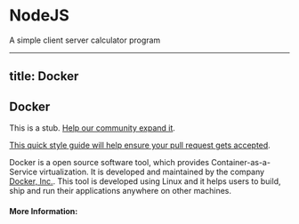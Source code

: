 # NodeJS
A simple client server calculator program

---
title: Docker
---
## Docker

This is a stub. <a href='https://github.com/freecodecamp/guides/tree/master/src/pages/devops/docker/index.md' target='_blank' rel='nofollow'>Help our community expand it</a>.

<a href='https://github.com/freecodecamp/guides/blob/master/README.md' target='_blank' rel='nofollow'>This quick style guide will help ensure your pull request gets accepted</a>.

<!-- The article goes here, in GitHub-flavored Markdown. Feel free to add YouTube videos, images, and CodePen/JSBin embeds  -->

Docker is a open source software tool, which provides Container-as-a-Service virtualization. It is developed and maintained by the company <a href="https://www.docker.com" target="_blank">Docker, Inc.</a>. This tool is developed using Linux and it helps users to build, ship and run their applications anywhere on other machines.

#### More Information:
<!-- Please add any articles you think might be helpful to read before writing the article -->
